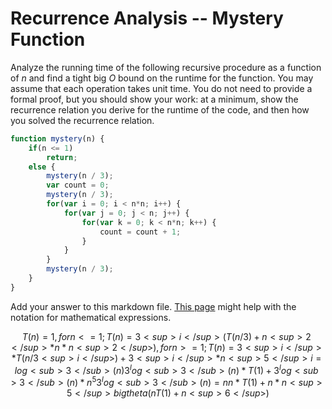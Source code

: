 # Recurrence Analysis -- Mystery Function

Analyze the running time of the following recursive procedure as a function of
$n$ and find a tight big $O$ bound on the runtime for the function. You may
assume that each operation takes unit time. You do not need to provide a formal
proof, but you should show your work: at a minimum, show the recurrence relation
you derive for the runtime of the code, and then how you solved the recurrence
relation.

```javascript
function mystery(n) {
    if(n <= 1)
        return;
    else {
        mystery(n / 3);
        var count = 0;
        mystery(n / 3);
        for(var i = 0; i < n*n; i++) {
            for(var j = 0; j < n; j++) {
                for(var k = 0; k < n*n; k++) {
                    count = count + 1;
                }
            }
        }
        mystery(n / 3);
    }
}
```

Add your answer to this markdown file. [This
page](https://docs.github.com/en/get-started/writing-on-github/working-with-advanced-formatting/writing-mathematical-expressions)
might help with the notation for mathematical expressions.

```math

T(n) = 1, for n <= 1;
T(n) = 3<sup>i</sup> (T(n/3) + n<sup>2</sup> * n * n<sup>2</sup>), for n >= 1;

T(n) = 3<sup>i</sup> * T(n/3<sup>i</sup>) + 3<sup>i</sup> * n<sup>5</sup>

i = log<sub>3</sub>(n)

3^log<sub>3</sub>(n) * T(1) + 3^log<sub>3</sub>(n) * n^5

3^log<sub>3</sub>(n) = n

n * T(1) + n * n<sup>5</sup>

big theta (nT(1) + n<sup>6</sup>)
```
